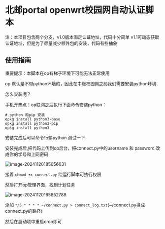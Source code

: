 # 北邮portal openwrt校园网自动认证脚本
注：本项目包含两个分支，v1.0版本固定认证地址，代码十分简单 v1.1可动态获取认证地址，但是为了尽量减少额外包的安装，代码有些抽象

## 使用指南
重要提示：本脚本在op有梯子环境下可能无法正常使用

op 默认是不带python环境的，因此在中继校园网之前我们需要安装python环境

怎么安装呢？

手机开热点！op联网之后执行下面命令安装python：

```
# python 和pip 安装
opkg install python3-base
opkg install python3-pip
opkg install python3
```

安装完成后可以命令行输python 测试一下



安装完成后,把代码上传到op后台，把connect.py中的username 和 password 改成你的学号和上网密码

![image-20241120185656031](https://r2img.xianrenzhou.top/pics/2024/11/6867ca445f263f4c8bb0b22a120c7db9.png)

接着 `chmod +x connect.py` 给运行脚本可执行权限



然后打开op管理界面，找到计划任务

![image-20241120185852789](https://r2img.xianrenzhou.top/pics/2024/11/74c20639b87f3d9867510485b5449534.png)

添加 `*/5 * * * * ~/connect.py > connect_log.txt`(~/connect.py换成connect.py的路径)

然后在启动项中重启cron即可


